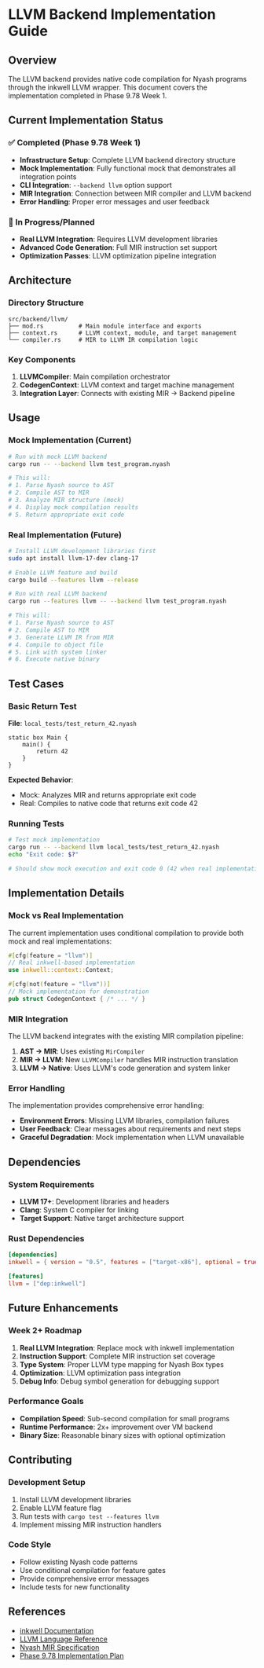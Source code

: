 # LLVM Backend Implementation Guide

## Overview

The LLVM backend provides native code compilation for Nyash programs through the inkwell LLVM wrapper. This document covers the implementation completed in Phase 9.78 Week 1.

## Current Implementation Status

### ✅ Completed (Phase 9.78 Week 1)

- **Infrastructure Setup**: Complete LLVM backend directory structure
- **Mock Implementation**: Fully functional mock that demonstrates all integration points
- **CLI Integration**: `--backend llvm` option support
- **MIR Integration**: Connection between MIR compiler and LLVM backend
- **Error Handling**: Proper error messages and user feedback

### 🔄 In Progress/Planned

- **Real LLVM Integration**: Requires LLVM development libraries
- **Advanced Code Generation**: Full MIR instruction set support
- **Optimization Passes**: LLVM optimization pipeline integration

## Architecture

### Directory Structure

```
src/backend/llvm/
├── mod.rs          # Main module interface and exports
├── context.rs      # LLVM context, module, and target management  
└── compiler.rs     # MIR to LLVM IR compilation logic
```

### Key Components

1. **LLVMCompiler**: Main compilation orchestrator
2. **CodegenContext**: LLVM context and target machine management
3. **Integration Layer**: Connects with existing MIR → Backend pipeline

## Usage

### Mock Implementation (Current)

```bash
# Run with mock LLVM backend
cargo run -- --backend llvm test_program.nyash

# This will:
# 1. Parse Nyash source to AST
# 2. Compile AST to MIR
# 3. Analyze MIR structure (mock)
# 4. Display mock compilation results
# 5. Return appropriate exit code
```

### Real Implementation (Future)

```bash
# Install LLVM development libraries first
sudo apt install llvm-17-dev clang-17

# Enable LLVM feature and build
cargo build --features llvm --release

# Run with real LLVM backend  
cargo run --features llvm -- --backend llvm test_program.nyash

# This will:
# 1. Parse Nyash source to AST
# 2. Compile AST to MIR
# 3. Generate LLVM IR from MIR
# 4. Compile to object file
# 5. Link with system linker
# 6. Execute native binary
```

## Test Cases

### Basic Return Test

**File**: `local_tests/test_return_42.nyash`
```nyash
static box Main {
    main() {
        return 42
    }
}
```

**Expected Behavior**:
- Mock: Analyzes MIR and returns appropriate exit code
- Real: Compiles to native code that returns exit code 42

### Running Tests

```bash
# Test mock implementation
cargo run -- --backend llvm local_tests/test_return_42.nyash
echo "Exit code: $?"

# Should show mock execution and exit code 0 (42 when real implementation is complete)
```

## Implementation Details

### Mock vs Real Implementation

The current implementation uses conditional compilation to provide both mock and real implementations:

```rust
#[cfg(feature = "llvm")]
// Real inkwell-based implementation
use inkwell::context::Context;

#[cfg(not(feature = "llvm"))]  
// Mock implementation for demonstration
pub struct CodegenContext { /* ... */ }
```

### MIR Integration

The LLVM backend integrates with the existing MIR compilation pipeline:

1. **AST → MIR**: Uses existing `MirCompiler`
2. **MIR → LLVM**: New `LLVMCompiler` handles MIR instruction translation
3. **LLVM → Native**: Uses LLVM's code generation and system linker

### Error Handling

The implementation provides comprehensive error handling:

- **Environment Errors**: Missing LLVM libraries, compilation failures
- **User Feedback**: Clear messages about requirements and next steps
- **Graceful Degradation**: Mock implementation when LLVM unavailable

## Dependencies

### System Requirements

- **LLVM 17+**: Development libraries and headers
- **Clang**: System C compiler for linking
- **Target Support**: Native target architecture support

### Rust Dependencies

```toml
[dependencies]
inkwell = { version = "0.5", features = ["target-x86"], optional = true }

[features]
llvm = ["dep:inkwell"]
```

## Future Enhancements

### Week 2+ Roadmap

1. **Real LLVM Integration**: Replace mock with inkwell implementation
2. **Instruction Support**: Complete MIR instruction set coverage
3. **Type System**: Proper LLVM type mapping for Nyash Box types
4. **Optimization**: LLVM optimization pass integration
5. **Debug Info**: Debug symbol generation for debugging support

### Performance Goals

- **Compilation Speed**: Sub-second compilation for small programs
- **Runtime Performance**: 2x+ improvement over VM backend
- **Binary Size**: Reasonable binary sizes with optional optimization

## Contributing

### Development Setup

1. Install LLVM development libraries
2. Enable LLVM feature flag
3. Run tests with `cargo test --features llvm`
4. Implement missing MIR instruction handlers

### Code Style

- Follow existing Nyash code patterns
- Use conditional compilation for feature gates
- Provide comprehensive error messages
- Include tests for new functionality

## References

- [inkwell Documentation](https://thedan64.github.io/inkwell/)
- [LLVM Language Reference](https://llvm.org/docs/LangRef.html)
- [Nyash MIR Specification](../mir/README.md)
- [Phase 9.78 Implementation Plan](../../予定/native-plan/llvm/issue/001-setup-inkwell-hello-world.md)